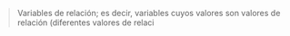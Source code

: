 >Variables de relación; es decir, variables cuyos valores son valores de relación (diferentes valores de relaci